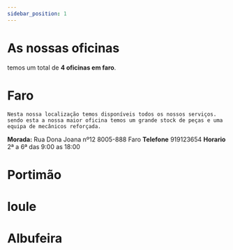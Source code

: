 ```yaml
---
sidebar_position: 1
---
```


# As nossas oficinas

temos um total de **4 oficinas em faro**.

# Faro
    Nesta nossa localização temos disponíveis todos os nossos serviços.
    sendo esta a nossa maior oficina temos um grande stock de peças e uma equipa de mecânicos reforçada.

**Morada:** Rua Dona Joana nº12 8005-888 Faro
**Telefone** 919123654
**Horario** 2ª a 6ª das 9:00 as 18:00

# Portimão

# loule

# Albufeira

